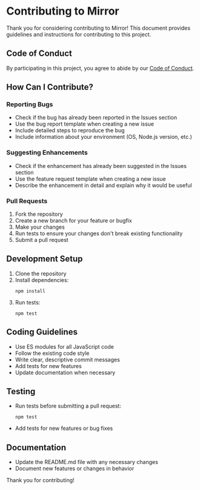 # Contributing to Mirror

Thank you for considering contributing to Mirror! This document provides guidelines and instructions for contributing to this project.

## Code of Conduct

By participating in this project, you agree to abide by our [Code of Conduct](CODE_OF_CONDUCT.md).

## How Can I Contribute?

### Reporting Bugs

- Check if the bug has already been reported in the Issues section
- Use the bug report template when creating a new issue
- Include detailed steps to reproduce the bug
- Include information about your environment (OS, Node.js version, etc.)

### Suggesting Enhancements

- Check if the enhancement has already been suggested in the Issues section
- Use the feature request template when creating a new issue
- Describe the enhancement in detail and explain why it would be useful

### Pull Requests

1. Fork the repository
2. Create a new branch for your feature or bugfix
3. Make your changes
4. Run tests to ensure your changes don't break existing functionality
5. Submit a pull request

## Development Setup

1. Clone the repository
2. Install dependencies:
   ```
   npm install
   ```
3. Run tests:
   ```
   npm test
   ```

## Coding Guidelines

- Use ES modules for all JavaScript code
- Follow the existing code style
- Write clear, descriptive commit messages
- Add tests for new features
- Update documentation when necessary

## Testing

- Run tests before submitting a pull request:
  ```
  npm test
  ```
- Add tests for new features or bug fixes

## Documentation

- Update the README.md file with any necessary changes
- Document new features or changes in behavior

Thank you for contributing!
